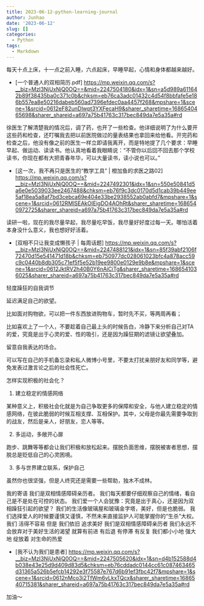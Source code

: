 ```yaml
---
title: 2023-06-12-python-learning-journal
author: Junhao
date: '2023-06-12'
slug: []
categories:
  - Python
tags:
  - Markdown
---
```

每天十点上床，十一点之前入睡，六点起床，早睡早起，心情和身体都越来越好。

* [一个普通人的双相简历.pdf] https://mp.weixin.qq.com/s?__biz=MzI3NjUxNjQ0OQ==&mid=2247504180&idx=1&sn=a5d989a611642b89f38435ba0c371c0b&chksm=eb76ca3adc01432c4d54f8bbfafe5e186b557ea8e50216dabeb560ad7396efdec0aa4457f268&mpshare=1&scene=1&srcid=0612eF82unDlwpt3YXFecaH9&sharer_sharetime=1686540465698&sharer_shareid=a697a75b41763c317bec849da7e5a35a#rd
  
徐医生了解清楚我的情况后，调了药，也开了一些检查。他详细说明了为什么要开这些药和检查，还叮嘱我去把以前医院做过的量表结果也拿回来给他看。开完药和检查之后，他没有像之前的医生一样立即请我离开，而是特地提了几个要求：早睡早起、做运动、读读书。他认真地看着我眼睛说：“不管你以后回不回去那个学校读书，你现在都有大把青春年华，可以大量读书，读小说也可以。”

* [这一次，我不再只是医生的“教学工具” | 橙加鱼的求医之路02] https://mp.weixin.qq.com/s?__biz=MzI3NjUxNjQ0OQ==&mid=2247492301&idx=1&sn=550e50841d5a6e0e5039033ee2467488&chksm=eb76f9c3dc0170d5d1cab39b449ee5af18ea5a8af7bd3cebca69e404e33be2938552ab0abfd7&mpshare=1&scene=1&srcid=0612RMlSEAkOIEigDO4AOhRt&sharer_sharetime=1686540972725&sharer_shareid=a697a75b41763c317bec849da7e5a35a#rd

读研一啦，现在的我尽量早起，我尽量吃早饭，我尽量好好度过每一天。哪怕活着本身没什么意义，我也想好好活着。

* [双相不只让我变成懒孩子 | 每周话题] https://mp.weixin.qq.com/s?__biz=MzI3NjUxNjQ0OQ==&mid=2247488121&idx=1&sn=85f39abf2106f72470d15e541471d18b&chksm=eb750977dc028061023bfc4a878acc59c9c0440b8db305c71ef5f5e52b19ee9800e0129e9b8e&mpshare=1&scene=1&srcid=0612JktRV2h40B0Y6nAiCiTg&sharer_sharetime=1686541036025&sharer_shareid=a697a75b41763c317bec849da7e5a35a#rd

轻度躁狂的自我调节 
  
延迟满足自己的欲望。

比如面对购物欲，可以把一件东西放进购物车，暂时先不买，等两周再看；

比如喜欢上了一个人，不要趁着自己最上头的时候告白，冷静下来分析自己对TA的爱，究竟是出于心灵的爱、性的吸引，还是因为躁狂期的滤镜让欲望叠加。

留意自我表达的场合。

可以写在自己的手机备忘录和私人微博小号里，不要太打扰亲朋好友和同学等，避免发表过激言论之后的社会性死亡。

怎样实现积极的社会化？ 
1. 建立稳定的情感网络

某种意义上，积极社会化就是为自己争取更多的保障和安全，与他人建立稳定的情感网络，在彼此脆弱的时候互相支撑、互相保护。其中，父母是你最先需要争取到的战友，然后是亲人，好朋友，恋人等等。

2. 多运动，多敞开心扉

跑步、跳舞等等都会让我们积极和放松起来。摆脱负面思维，摆脱被害者思想，摆脱总是贬低自己的心灵困境。

3. 多与世界建立联系，保护自己

虽然你也很坚强，但是人终究还是需要一些帮助，独木不成林。

我的寄语 
我们是双相情感障碍亲历者。
我们每天都要仔细观察自己的情绪，看自己是不是处在可控的状态。
我们爱一个人会犹豫：究竟是出于真心，还是因为双相躁狂引起的欲望？
我们的生活像玻璃屋和玻璃金字塔，美好，但是也脆弱。
我们选择爱人的时候要谨慎又谨慎，不然未来直接监护人可能掌握你的“生杀”大权。
我们 活得不容易
但是
我们依旧 追求美好
我们是双相情感障碍亲历者
我们永远不会放弃对于美好生活的渴望
就算有前进 有后退 有停滞 有反复
我们都小小地 强大地 绽放着
对生命的热爱

* [我不认为我们是患者]
https://mp.weixin.qq.com/s?__biz=MzI3NjUxNjQ0OQ==&mid=2247505620&idx=1&sn=d4b152588d4b038e43e25d9d409d83d5&chksm=eb76cddadc0144cc61c087463465d31365a526b5efcb14292e3f75587e767d6b91ef3fbc42f7&mpshare=1&scene=1&srcid=0612nMco3i2TfWm6vLkxTQcx&sharer_sharetime=1686540715381&sharer_shareid=a697a75b41763c317bec849da7e5a35a#rd


加油～
  
